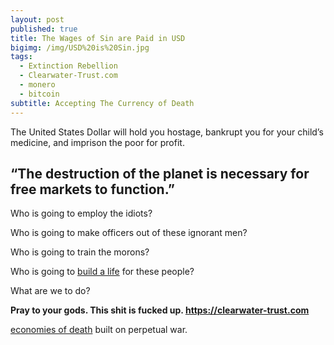 ```yaml
---
layout: post
published: true
title: The Wages of Sin are Paid in USD
bigimg: /img/USD%20is%20Sin.jpg
tags:
  - Extinction Rebellion
  - Clearwater-Trust.com
  - monero
  - bitcoin
subtitle: Accepting The Currency of Death
---
```

The United States Dollar will hold you hostage, bankrupt you for your child’s medicine, and imprison the poor for profit.

## “The destruction of the planet is necessary for free markets to function.”

Who is going to employ the idiots?

Who is going to make officers out of these ignorant men?

Who is going to train the morons?

Who is going to [build a life](https://www.truthdig.com/articles/war-with-iran/) for these people?

What are we to do?

**Pray to your gods. This shit is fucked up. https://clearwater-trust.com**

[economies of death](http://economiesofdeath.com/) built on perpetual war.